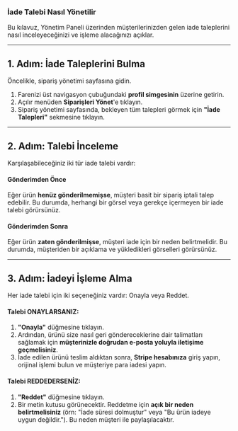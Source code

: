 ### İade Talebi Nasıl Yönetilir

Bu kılavuz, Yönetim Paneli üzerinden müşterilerinizden gelen iade taleplerini nasıl inceleyeceğinizi ve işleme alacağınızı açıklar.

---
## 1. Adım: İade Taleplerini Bulma

Öncelikle, sipariş yönetimi sayfasına gidin.

1.  Farenizi üst navigasyon çubuğundaki **profil simgesinin** üzerine getirin.
2.  Açılır menüden **Siparişleri Yönet**'e tıklayın.
3.  Sipariş yönetimi sayfasında, bekleyen tüm talepleri görmek için **"İade Talepleri"** sekmesine tıklayın.

---
## 2. Adım: Talebi İnceleme

Karşılaşabileceğiniz iki tür iade talebi vardır:

#### **Gönderimden Önce**
Eğer ürün **henüz gönderilmemişse**, müşteri basit bir sipariş iptali talep edebilir. Bu durumda, herhangi bir görsel veya gerekçe içermeyen bir iade talebi görürsünüz.

#### **Gönderimden Sonra**
Eğer ürün **zaten gönderilmişse**, müşteri iade için bir neden belirtmelidir. Bu durumda, müşteriden bir açıklama ve yükledikleri görselleri görürsünüz.

---
## 3. Adım: İadeyi İşleme Alma

Her iade talebi için iki seçeneğiniz vardır: Onayla veya Reddet.

#### **Talebi ONAYLARSANIZ:**
1.  **"Onayla"** düğmesine tıklayın.
2.  Ardından, ürünü size nasıl geri göndereceklerine dair talimatları sağlamak için **müşterinizle doğrudan e-posta yoluyla iletişime geçmelisiniz**.
3.  İade edilen ürünü teslim aldıktan sonra, **Stripe hesabınıza** giriş yapın, orijinal işlemi bulun ve müşteriye para iadesi yapın.

#### **Talebi REDDEDERSENİZ:**
1.  **"Reddet"** düğmesine tıklayın.
2.  Bir metin kutusu görünecektir. Reddetme için **açık bir neden belirtmelisiniz** (örn: "İade süresi dolmuştur" veya "Bu ürün iadeye uygun değildir."). Bu neden müşteri ile paylaşılacaktır.